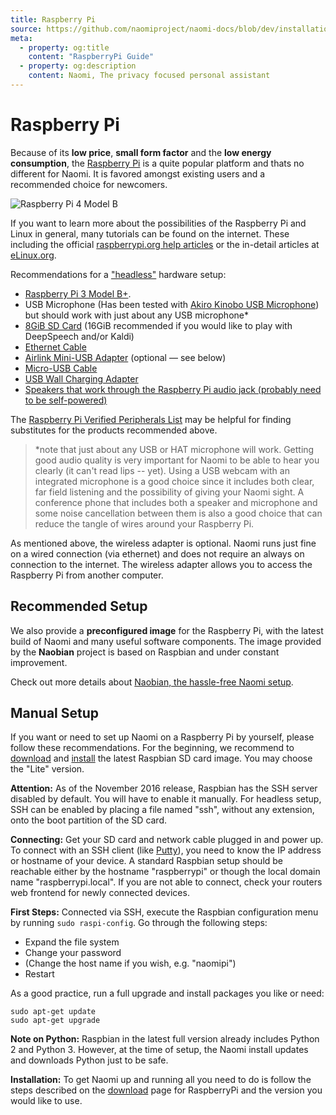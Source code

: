 ```yaml
---
title: Raspberry Pi
source: https://github.com/naomiproject/naomi-docs/blob/dev/installation/rasppi.md
meta:
  - property: og:title
    content: "RaspberryPi Guide"
  - property: og:description
    content: Naomi, The privacy focused personal assistant
---
```


# Raspberry Pi

Because of its **low price**, **small form factor** and the **low energy consumption**, the [Raspberry Pi](https://www.raspberrypi.org) is a quite popular platform and thats no different for Naomi.
It is favored amongst existing users and a recommended choice for newcomers.

![Raspberry Pi 4 Model B](./system/rpi4b.png)

If you want to learn more about the possibilities of the Raspberry Pi and Linux in general, many tutorials can be found on the internet.
These including the official [raspberrypi.org help articles](https://www.raspberrypi.org/help) or the in-detail articles at [eLinux.org](http://elinux.org/RPi_Tutorials).

Recommendations for a ["headless"](https://en.wikipedia.org/wiki/Headless_computer) hardware setup:


- [Raspberry Pi 3 Model B+](https://www.raspberrypi.org/products/raspberry-pi-3-model-b-plus/).
- USB Microphone (Has been tested with [Akiro Kinobo USB Microphone](https://www.amazon.com/dp/B06XVXKDXC/)) but should work with just about any USB microphone*
- [8GiB SD Card](https://www.amazon.com/Sandisk-Ultra-Micro-UHS-I-Adapter/dp/B07GH5J77R) (16GiB recommended if you would like to play with DeepSpeech and/or Kaldi)
- [Ethernet Cable](https://www.amazon.com/gp/product/B00N2VILDM/)
- [Airlink Mini-USB Adapter](https://www.amazon.com/Airlink101-AWLL5088V2-Wireless-Ultra-Adapter/dp/B00EE940IG) (optional — see below)
- [Micro-USB Cable](https://www.amazon.com/AmazonBasics-Male-Micro-Cable-Black/dp/B0711PVX6Z/)
- [USB Wall Charging Adapter](https://www.amazon.com/AmazonBasics-One-Port-USB-Wall-Charger/dp/B0773J79KC/)
- [Speakers that work through the Raspberry Pi audio jack (probably need to be self-powered)](https://www.google.com/shopping/product/1749789584867681205)

The [Raspberry Pi Verified Peripherals List](https://www.raspberrypi.org/products/) may be helpful for finding substitutes for the products recommended above.

> *note that just about any USB or HAT microphone will work. Getting good audio quality is very important for Naomi to
be able to hear you clearly (it can't read lips -- yet). Using a USB webcam with an integrated microphone is a good
choice since it includes both clear, far field listening and the possibility of giving your Naomi sight. A conference
phone that includes both a speaker and microphone and some noise cancellation between them is also a good choice that
can reduce the tangle of wires around your Raspberry Pi.

As mentioned above, the wireless adapter is optional. Naomi runs just fine on a wired connection (via ethernet)
and does not require an always on connection to the internet. The wireless adapter allows you to access the
Raspberry Pi from another computer.

## Recommended Setup

We also provide a **preconfigured image** for the Raspberry Pi, with the latest build of Naomi and many useful software components.
The image provided by the **Naobian** project is based on Raspbian and under constant improvement.

Check out more details about [Naobian, the hassle-free Naomi setup](naobian.html).

## Manual Setup

If you want or need to set up Naomi on a Raspberry Pi by yourself, please follow these recommendations.
For the beginning, we recommend to [download](https://www.raspberrypi.org/downloads/raspbian) and [install](https://www.raspberrypi.org/documentation/installation/installing-images/README.md) the latest Raspbian SD card image.
You may choose the "Lite" version.

**Attention:**
As of the November 2016 release, Raspbian has the SSH server disabled by default.
You will have to enable it manually.
For headless setup, SSH can be enabled by placing a file named "ssh", without any extension, onto the boot partition of the SD card.

**Connecting:**
Get your SD card and network cable plugged in and power up.
To connect with an SSH client (like [Putty](https://www.raspberrypi.org/documentation/remote-access/ssh/windows.md)), you need to know the IP address or hostname of your device.
A standard Raspbian setup should be reachable either by the hostname "raspberrypi" or though the local domain name "raspberrypi.local".
If you are not able to connect, check your routers web frontend for newly connected devices.

**First Steps:**
Connected via SSH, execute the Raspbian configuration menu by running `sudo raspi-config`.
Go through the following steps:

- Expand the file system
- Change your password
- (Change the host name if you wish, e.g. "naomipi")
- Restart

As a good practice, run a full upgrade and install packages you like or need:

```shell
sudo apt-get update
sudo apt-get upgrade
```

**Note on Python:**
Raspbian in the latest full version already includes Python 2 and Python 3.
However, at the time of setup, the Naomi install updates and downloads Python just to be safe.

**Installation:**
To get Naomi up and running all you need to do is follow the steps described on the [download](/download/) page for RaspberryPi and the version you would like to use.

<DocPreviousVersions/>
<EditPageLink/>

